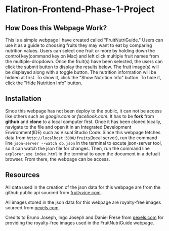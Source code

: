 # Flatiron-Frontend-Phase-1-Project

## How Does this Webpage Work?

This is a simple webpage I have created called "FruitNutriGuide." Users can use it as a guide to choosing fruits they may want to eat by comparing nutrition values. Users can select one fruit or more by holding down the control key(command key on Mac) and left click multiple fruit names from the multiple-dropdown. Once the fruit(s) have been selected, the users can click the submit button to display the results below. The fruit image(s) will be displayed along with a toggle button. The nutrition information will be hidden at first. To show it, click the "Show Nutrition Info" button. To hide it, click the "Hide Nutrition Info" button.

## Installation

Since this webpage has not been deploy to the public, it can not be access like others such as _google.com_ or _facebook.com_. It has to be **fork** from **github** and **clone** to a local computer first. Once it has been cloned locally, navigate to the file and open it in an Integrated Development Environment(IDE) such as Visual Studio Code. Since this webpage fetches data from `http://localhost:3000/fruits`(local server), run the command line `json-server --watch db.json` in the terminal to excute json-server tool, so it can watch the json file for changes. Then, run the command line `explorer.exe index.html` in the terminal to open the document in a defualt browser. From there, the webpage can be access.

## Resources

All data used in the creation of the json data for this webpage are from the github public api sourced from [fruityvice.com](https://www.fruityvice.com/).

All images stored in the json data for this webpage are royalty-free images sourced from [pexels.com](https://www.pexels.com/).

Credits to Bruno Joseph, Ingo Joseph and Daniel Frese from [pexels.com](https://www.pexels.com/) for providing the royalty-free images used in the FruitNutriGuide webpage.
